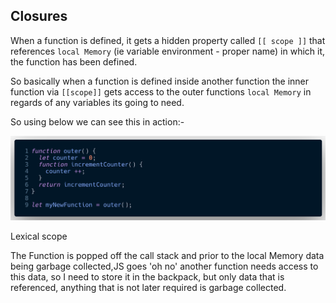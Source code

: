 ## Closures

When a function is defined, it gets a hidden property called `[[ scope ]]` that references  `local Memory` (ie variable environment - proper name) in which it, the function has been defined.

So basically when a function is defined inside another function the inner function via `[[scope]]` gets access to the outer functions `local Memory` in regards of any variables its going to need.

So using below we can see this in action:-

![cl1-png](png/cl1.png)








Lexical scope

The Function is popped off the call stack and prior to the local Memory data being garbage collected,JS goes 'oh no' another function needs access to this data, so I need to store it in the backpack, but only data that is referenced, anything that is not later required is garbage collected.


